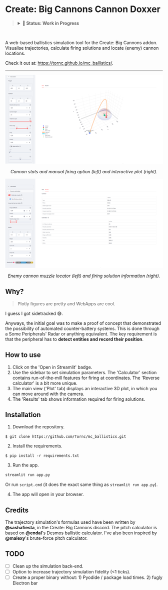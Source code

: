 # Create: Big Cannons Cannon Doxxer

<blockquote>
  <details>
    <summary><strong>🚧 Status: Work in Progress</strong></summary>
    <strong>Heads up!</strong> The reverse calculator is a bit unreliable. And <code>simulation.py()</code> is an absolute mess.
  </details>
</blockquote> <br>

A web-based ballistics simulation tool for the Create: Big Cannons addon. Visualise trajectories, calculate firing solutions and locate (enemy) cannon locations.

Check it out at: https://tornc.github.io/mc_ballistics/.

---

![pic1](./docs/calculator.png)

<p align="center">
    <em>
        Cannon stats and manual firing option (left) and interactive plot (right).
    </em>
</p>

![pic2](./docs/reverse.png)

<p align="center">
    <em>
        Enemy cannon muzzle locator (left) and firing solution information (right).
    </em>
</p>

## Why?

> Plotly figures are pretty and WebApps are cool.

I guess I got sidetracked 😅.

Anyways, the initial goal was to make a proof of concept that demonstrated the possibility of automated counter-battery systems. This is done through a Some Peripherals' Radar or anything equivalent. The key requirement is that the peripheral has to **detect entities and record their position**.

## How to use

1. Click on the 'Open in Streamlit' badge.
2. Use the sidebar to set simulation parameters. The 'Calculator' section contains run-of-the-mill features for firing at coordinates. The 'Reverse calculator' is a bit more unique.
3. The main view ('Plot' tab) displays an interactive 3D plot, in which you can move around with the camera.
4. The 'Results' tab shows information required for firing solutions.

## Installation

1. Download the repository.

```
$ git clone https://github.com/Tornc/mc_ballistics.git
```

2. Install the requirements.

```
$ pip install -r requirements.txt
```

3. Run the app.

```cmd
streamlit run app.py
```

Or run `script.cmd` (it does the exact same thing as `streamlit run app.py`).

4. The app will open in your browser.

## Credits

The trajectory simulation's formulas used have been written by **@sashafiesta**, in the Create: Big Cannons discord. The pitch calculator is based on **@endal**'s Desmos ballistic calculator. I've also been inspired by **@malexy**'s brute-force pitch calculator.

## TODO

- [ ] Clean up the simulation back-end.
- [ ] Option to increase trajectory simulation fidelity (<1 ticks).
- [ ] Create a proper binary without: 1) Pyodide / package load times. 2) fugly Electron bar 
